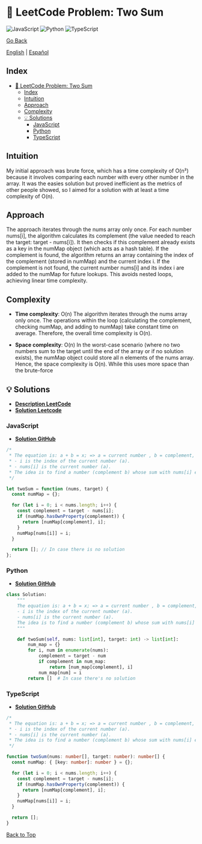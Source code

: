# 🤔 LeetCode Problem: Two Sum

![JavaScript](https://img.shields.io/badge/JavaScript-F7DF1E?logo=javascript&logoColor=black)
![Python](https://img.shields.io/badge/Python-3776AB?logo=python&logoColor=white)
![TypeScript](https://img.shields.io/badge/TypeScript-3178C6?logo=typescript&logoColor=white)

[Go Back](../README.md)

[English](./1.TwoSum.md) | [Español](./1.TwoSum-es.md)

## Index

- [🤔 LeetCode Problem: Two Sum](#-leetcode-problem-two-sum)
  - [Index](#index)
  - [Intuition](#intuition)
  - [Approach](#approach)
  - [Complexity](#complexity)
  - [💡 Solutions](#-solutions)
    - [JavaScript](#javascript)
    - [Python](#python)
    - [TypeScript](#typescript)

## Intuition

My initial approach was brute force, which has a time complexity of O(n²) because it involves comparing each number with every other number in the array. It was the easies solution but proved inefficient as the metrics of other people showed, so I aimed for a solution with at least a time complexity of O(n).

## Approach

The approach iterates through the nums array only once. For each number nums[i], the algorithm calculates its complement (the value needed to reach the target: target - nums[i]). It then checks if this complement already exists as a key in the numMap object (which acts as a hash table). If the complement is found, the algorithm returns an array containing the index of the complement (stored in numMap) and the current index i. If the complement is not found, the current number nums[i] and its index i are added to the numMap for future lookups. This avoids nested loops, achieving linear time complexity.

## Complexity

- **Time complexity**: O(n)
The algorithm iterates through the nums array only once. The operations within the loop (calculating the complement, checking numMap, and adding to numMap) take constant time on average. Therefore, the overall time complexity is O(n).

- **Space complexity**: O(n)
In the worst-case scenario (where no two numbers sum to the target until the end of the array or if no solution exists), the numMap object could store all n elements of the nums array. Hence, the space complexity is O(n). While this uses more space than the brute-force

## 💡 Solutions

- **[Description LeetCode](https://leetcode.com/problems/two-sum/description/)**
- **[Solution Leetcode](https://leetcode.com/problems/two-sum/solutions/6278845/map-solution)**

### JavaScript

- **[Solution GitHub](../solutions/JavaScript/1.TwoSum.js)**

```javascript
/*
 * The equation is: a + b = x; => a = current number , b = complement, x = target.
 * - i is the index of the current number (a).
 * - nums[i] is the current number (a).
 * The idea is to find a number (complement b) whose sum with nums[i] equals the target.
 */

let twoSum = function (nums, target) {
  const numMap = {};

  for (let i = 0; i < nums.length; i++) {
    const complement = target - nums[i];
    if (numMap.hasOwnProperty(complement)) {
      return [numMap[complement], i];
    }
    numMap[nums[i]] = i;
  }

  return []; // In case there is no solution
};
```

### Python

- **[Solution GitHub](../solutions/Python/1.TwoSum.py)**

```python
class Solution:
    """
    The equation is: a + b = x; => a = current number , b = complement, x = target.
    - i is the index of the current number (a).
    - nums[i] is the current number (a).
    The idea is to find a number (complement b) whose sum with nums[i] equals the target.
    """

    def twoSum(self, nums: list[int], target: int) -> list[int]:
        num_map = {}
        for i, num in enumerate(nums):
            complement = target - num
            if complement in num_map:
                return [num_map[complement], i]
            num_map[num] = i
        return []  # In case there's no solution
```

### TypeScript

- **[Solution GitHub](../solutions/TypeScript/1.TwoSum.ts)**

```typescript
/*
 * The equation is: a + b = x; => a = current number , b = complement, x = target.
 * - i is the index of the current number (a).
 * - nums[i] is the current number (a).
 * The idea is to find a number (complement b) whose sum with nums[i] equals the target.
 */

function twoSum(nums: number[], target: number): number[] {
  const numMap: { [key: number]: number } = {};

  for (let i = 0; i < nums.length; i++) {
    const complement = target - nums[i];
    if (numMap.hasOwnProperty(complement)) {
      return [numMap[complement], i];
    }
    numMap[nums[i]] = i;
  }

  return [];
}
```

[Back to Top](#index)
